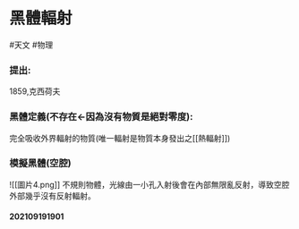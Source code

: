 # 黑體輻射
#天文 #物理
### 提出: 
1859,克西荷夫

### 黑體定義(不存在<-因為沒有物質是絕對零度): 
完全吸收外界輻射的物質(唯一輻射是物質本身發出之[[熱輻射]])
### 模擬黑體(空腔)
![[圖片4.png]]
不規則物體，光線由一小孔入射後會在內部無限亂反射，導致空腔外部幾乎沒有反射輻射。

#### 202109191901